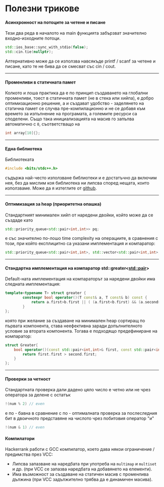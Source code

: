 # Полезни трикове

#### Асинхронност на потоците за четене и писане

Тези два реда в началото на main функцията забързват значително входно-изходните потоци.
```c++
std::ios_base::sync_with_stdio(false);
std::cin.tie(nullptr);
```
Алтернативно може да се използва навсякъде printf / scanf за четене и писане, като те не бива да се смесват със cin / cout.

---

#### Променливи в статичната памет
Колкото и лоша практика да е по принцип създаването на глобални променливи, тоест в статичната памет (не в стека или хийпа), е добро оптимизационно решение, а и създават удобство - заделянето на статична памет се случва пре-компилационно и не се добавя към времето за изпълнение на програмата, а големите ресурси са споделени.
Също така инициализацията на масив го запълва автоматично с `0`, съответстващо на
```c++
int array[10]{};
```

---

#### Една библиотека
Библиотеката 
```c++
#include <bits/stdc++.h>
```
съдържа най-често използване библиотеки и е достатъчно да включим нея, без да мислим коя библиотека ни липсва според нещата, които използваме. Може да я изтеглите от [github](<https://github.com/tekfyl/bits-stdc-.h-for-mac/blob/master/stdc%2B%2B.h>).

---

#### Оптимизация за heap (приоритетна опашка)
Стандартният минимален хийп от наредени двойки, който може да се създаде като
```c++
std::priority_queue<std::pair<int,int>> pq;
```
е със значително по-лошо time complexity на операциите, в сравнения с този, при който експлицитно са указани имплементация и компаратор:
```c++
std::priority_queue<std::pair<int,int>, std::vector<std::pair<int,int>, std::greater<std::pair<int,int>>> pq;
```

---

#### Стандартна имплементация на компаратор std::greater<<std::pair>>
Default-ната имплементация на компараторът за наредени двойки има следната имплементация:
```c++
template<typename T> struct greater {
        constexpr bool operator()(T const& a, T const& b) const {
            return a.first>b.first || ( (a.first<b.first) && (a.second>b.second));
        }
};
```
която при желание за създаване на минимален heap сортиращ по първата компонента, става неефективна заради допълнителното условие за втората компонента. Тогава е подходящо предефиниране на компаратор:
```c++
struct Greater{
    bool operator()(const std::pair<int,int>& first, const std::pair<int,int>& second ) const {
        return first.first > second.first;
    }
};
```

---

#### Проверки за четност
Стандартната проверка дали дадено цяло число е четно или не чрез оператора за делене с остатък
```c++
!(num % 2) // even
```
е по - бавна в сравнение с по - оптималната проверка за послеследния бит в двоичното представяне на числото чрез побитовия оператор "и"
```c++
!(num & 1) // even
```

#### Компилатори
Hackerrank работи с GCC компилатор, което дава някои ограничение / предимства през VCC:
- Липсва запазване на наредбата при употреба на `multimap` и `multiset` и др. (при VCC се запазва наредбата на добавянето на елементи).
- Има възможност за създаване на статичен масив с променлива дължина (при VCC задължително трябва да е динамичен масива).

